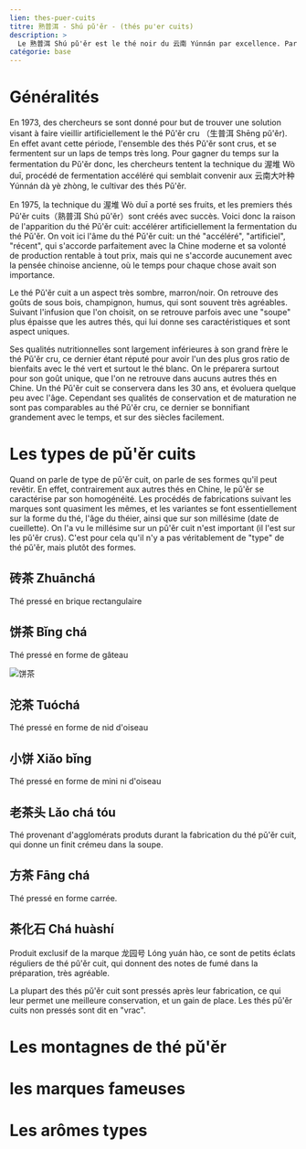 ```yaml
---
lien: thes-puer-cuits
titre: 熟普洱 - Shú pǔ'ěr - (thés pu'er cuits) 
description: >
  Le 熟普洱 Shú pǔ'ěr est le thé noir du 云南 Yúnnán par excellence. Particulièrement nouveau dans le monde du thé chinois, il est complexe et varié dans ses formes. 
catégorie: base
---
```


# Généralités

En 1973, des chercheurs se sont donné pour but de trouver une solution visant à faire vieillir artificiellement le thé Pǔ'ěr cru （生普洱 Shēng pǔ'ěr). En effet avant cette période, l'ensemble des thés Pǔ'ěr sont crus, et se fermentent sur un laps de temps très long. 
Pour gagner du temps sur la fermentation du Pǔ'ěr donc, les chercheurs tentent la technique du 渥堆 Wò duī, procédé de fermentation accéléré qui semblait convenir aux 云南大叶种 Yúnnán dà yè zhòng, le cultivar des thés Pǔ'ěr. 

En 1975, la technique du 渥堆 Wò duī a porté ses fruits, et les premiers thés Pǔ'ěr cuits（熟普洱 Shú pǔ'ěr）sont créés avec succès. Voici donc la raison de l'apparition du thé Pǔ'ěr cuit: accélérer artificiellement la fermentation du thé Pǔ'ěr. 
On voit ici l'âme du thé Pǔ'ěr cuit: un thé "accéléré", "artificiel", "récent", qui s'accorde parfaitement avec la Chine moderne et sa volonté de production rentable à tout prix, mais qui ne s'accorde aucunement avec la pensée chinoise ancienne, où le temps pour chaque chose avait son importance.

Le thé Pǔ'ěr cuit a un aspect très sombre, marron/noir. On retrouve des goûts de sous bois, champignon, humus, qui sont souvent très agréables. Suivant l'infusion que l'on choisit, on se retrouve parfois avec une "soupe" plus épaisse que les autres thés, qui lui donne ses caractéristiques et sont aspect uniques. 

Ses qualités nutritionnelles sont largement inférieures à son grand frère le thé Pǔ'ěr cru, ce dernier étant réputé pour avoir l'un des plus gros ratio de bienfaits avec le thé vert et surtout le thé blanc. On le préparera surtout pour son goût unique, que l'on ne retrouve dans aucuns autres thés en Chine. 
Un thé Pǔ'ěr cuit se conservera dans les 30 ans, et évoluera quelque peu avec l'âge. Cependant ses qualités de conservation et de maturation ne sont pas comparables au thé Pǔ'ěr cru, ce dernier se bonnifiant grandement avec le temps, et sur des siècles facilement. 

# Les types de pǔ'ěr cuits

Quand on parle de type de pǔ'ěr cuit, on parle de ses formes qu'il peut revêtir. En effet, contrairement aux autres thés en Chine, le pǔ'ěr se caractérise par son homogénéité. Les procédés de fabrications suivant les marques sont quasiment les mêmes, et les variantes se font essentiellement sur la forme du thé, l'âge du théier, ainsi que sur son millésime (date de cueillette). 
On l'a vu le millésime sur un pǔ'ěr cuit n'est important (il l'est sur les pǔ'ěr crus). C'est pour cela qu'il n'y a pas véritablement de "type" de thé pǔ'ěr, mais plutôt des formes. 

## 砖茶 Zhuānchá

Thé pressé en brique rectangulaire

## 饼茶 Bǐng chá

Thé pressé en forme de gâteau

![饼茶](http://image.baidu.com/search/detail?ct=503316480&z=&tn=baiduimagedetail&ipn=d&word=%E9%A5%BC%E8%8C%B6%E7%86%9F%E8%8C%B6&step_word=&ie=utf-8&in=&cl=2&lm=-1&st=-1&hd=0&latest=0&copyright=0&cs=1211355061,2674247391&os=3686795722,1483768970&simid=91608126,912319365&pn=3&rn=1&di=76230&ln=1805&fr=&fmq=1592151274579_R&fm=result&ic=0&s=undefined&se=&sme=&tab=0&width=&height=&face=undefined&is=0,0&istype=2&ist=&jit=&bdtype=0&spn=0&pi=0&gsm=0&objurl=http%3A%2F%2Fwww.tbw-xie.com%2FtuxieJDA0JDIyLzIwNzY2Mjk3MDcvVEIyYW5hWWNnMUouZUJqeTBGcFhYYU1vWFhhXyEhMjA3NjYyOTcwNyQ5.jpg&rpstart=0&rpnum=0&adpicid=0&force=undefined&ctd=1592151291150^3_1440X669%1)
## 沱茶 Tuóchá

Thé pressé en forme de nid d'oiseau

## 小饼 Xiǎo bǐng

Thé pressé en forme de mini ni d'oiseau

## 老茶头 Lǎo chá tóu

Thé provenant d'agglomérats produts durant la fabrication du thé pǔ'ěr cuit, qui donne un finit crémeu dans la soupe.

## 方茶 Fāng chá

Thé pressé en forme carrée.

## 茶化石 Chá huàshí

Produit exclusif de la marque 龙园号 Lóng yuán hào, ce sont de petits éclats réguliers de thé pǔ'ěr cuit, qui donnent des notes de fumé dans la préparation, très agréable. 


La plupart des thés pǔ'ěr cuit sont pressés après leur fabrication, ce qui leur permet une meilleure conservation, et un gain de place. Les thés pǔ'ěr cuits non pressés sont dit en "vrac".

# Les montagnes de thé pǔ'ěr

# les marques fameuses

# Les arômes types
